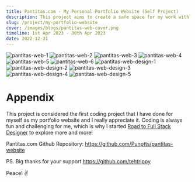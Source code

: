 ```yaml
---
title: Pantitas.com - My Personal Portfolio Website (Self Project)
description: This project aims to create a safe space for my work with the concept of “The Journey Of My Experiences”.
slug: /project/my-portfolio-website
cover: /images/blogs/pantitas-web-cover.png
timeline: 1st Apr 2023 - 30th Apr 2023
date: 2022-12-31
---
```


![pantitas-web-1](/images/blogs/pantitas-web-1.png "pantitas-web-1")
![pantitas-web-2](/images/blogs/pantitas-web-2.png "pantitas-web-2")
![pantitas-web-3](/images/blogs/pantitas-web-3.png "pantitas-web-3")
![pantitas-web-4](/images/blogs/pantitas-web-4.png "pantitas-web-4")
![pantitas-web-5](/images/blogs/pantitas-web-5.png "pantitas-web-5")
![pantitas-web-6](/images/blogs/pantitas-web-6.png "pantitas-web-6")
![pantitas-web-design-1](/images/blogs/pantitas-web-design-1.png "pantitas-web-design-1")
![pantitas-web-design-2](/images/blogs/pantitas-web-design-2.png "pantitas-web-design-2")
![pantitas-web-design-3](/images/blogs/pantitas-web-design-3.png "pantitas-web-design-3")
![pantitas-web-design-4](/images/blogs/pantitas-web-design-4.png "pantitas-web-design-4")
![pantitas-web-design-5](/images/blogs/pantitas-web-design-5.png "pantitas-web-design-5")

# Appendix

This project is considered the first coding project that I have done for myself as my portfolio website and I really appreciate it. Coding is always fun and challenging for me, which is why I started [Road to Full Stack Designer](https://www.facebook.com/RoadtoFSDesigner) to explore more and more!

Pantitas.com Github Repository: https://github.com/Punptts/pantitas-website

PS. Big thanks for your support https://github.com/tehtrippy

Peace! ✌️
